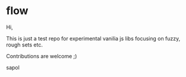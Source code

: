 # flow
Hi,

This is just a test repo for experimental vanilia js libs focusing on fuzzy, rough sets etc.

Contributions are welcome ;)

sapol
